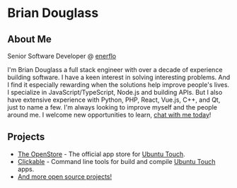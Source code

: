 # Brian Douglass

## About Me

Senior Software Developer @ [enerflo](https://enerflo.io/)

I'm Brian Douglass a full stack engineer with over a decade of experience building software. I have a keen interest in solving interesting problems. And I find it especially rewarding when the solutions help improve people's lives. I specialize in JavaScript/TypeScript, Node.js and building APIs. But I also have extensive experience with Python, PHP, React, Vue.js, C++, and Qt, just to name a few. I'm always looking to improve myself and the people around me. I welcome new opportunities to learn, [chat with me today](https://bhdouglass.com/contact.html)!

## Projects

- [The OpenStore](https://open-store.io/) - The official app store for [Ubuntu Touch](https://ubuntu-touch.io/).
- [Clickable](https://clickable-ut.dev/) - Command line tools for build and compile [Ubuntu Touch](https://ubuntu-touch.io/) apps.
- [And more open source projects!](https://gitlab.com/bhdouglass)
